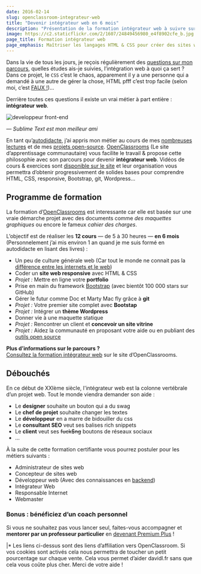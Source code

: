```yaml
---
date: 2016-02-14
slug: openclassroom-integrateur-web
title: "Devenir intégrateur web en 6 mois"
description: "Présentation de la formation intégrateur web à suivre sur openclassrooms. Maîtriser HTML, CSS, jQuery et déployer votre propre site internet !"
image: https://c2.staticflickr.com/2/1607/24849456980_e4f8902cfe_b.jpg
page_title: Formation intégrateur web
page_emphasis: Maîtriser les langages HTML & CSS pour créer des sites web
---
```


Dans la vie de tous les jours, je reçois régulièrement des [questions sur mon parcours](/blog/metier-integrateur-web.html), quelles études ais-je suivies, l’intégration web à quoi ça sert ? Dans ce projet, le `CSS` c’est le chaos, apparement il y a une personne qui a demandé à une autre de gérer la chose, HTML pfff c’est trop facile (selon moi, c’est [FAUX !](https://developer.mozilla.org/fr/docs/Web/Guide/HTML/HTML5))…

Derrière toutes ces questions il existe un vrai métier à part entière : __intégrateur web__.

![developpeur front-end](https://c2.staticflickr.com/2/1548/25157237442_ef95ec52e2_b.jpg)

_— Sublime Text est mon meilleur ami_

En tant qu’[autodidacte](/cv.html), j’ai appris mon métier au cours de mes [nombreuses lectures](/learn/books.html) et de mes [projets open-source](https://github.com/flexbox/). [OpenClassrooms](http://clic.reussissonsensemble.fr/click.asp?ref=760613&site=13881&type=text&tnb=5) (Le site d’apprentissage communautaire) vous facilite le travail & propose cette philosophie avec son parcours pour devenir __intégrateur web__. Vidéos de cours & exercices sont [disponible sur le site](http://clic.reussissonsensemble.fr/click.asp?ref=760613&site=13881&type=text&tnb=5) et leur organisation vous permettra d’obtenir progressivement de solides bases pour comprendre HTML, CSS, responsive, Bootstrap, git, Wordpress…

## Programme de formation

La formation d’[OpenClassrooms](http://clic.reussissonsensemble.fr/click.asp?ref=760613&site=13881&type=text&tnb=5) est interessante car elle est basée sur une vraie démarche projet avec des documents comme _des maquettes graphiques_ ou encore le fameux _cahier des charges_.

L’objectif est de réaliser les __12 cours__ — de 5 à 30 heures — __en 6 mois__ (Personnelement j’ai mis environ 1 an quand je me suis formé en autodidacte en lisant des livres) :

- Un peu de culture générale web (Car tout le monde ne connait pas la [différence entre les internets et le web](http://davidl.fr/blog/esprit-web.html))
- Coder un __site web responsive__ avec HTML & CSS
- _Projet :_ Mettre en ligne votre __portfolio__
- Prise en main du framework [Bootstrap](https://github.com/twbs/bootstrap) (avec bientôt 100 000 stars sur GitHub)
- Gérer le futur comme Doc et Marty Mac fly grâce à __git__
- _Projet :_ Votre premier site complet avec __Bootstap__
- _Projet :_ Intégrer un __thème Wordpress__
- Donner vie à une maquette statique
- _Projet :_ Rencontrer un client et __concevoir un site vitrine__
- _Projet :_ Aidez la communauté en proposant votre aide ou en publiant des [outils open source](https://github.com/flexbox/)

<div class="m-panel">
  <p class="lead">
  <strong>Plus d’informations sur le parcours ?</strong>
  <br>
  <a href="http://clic.reussissonsensemble.fr/click.asp?ref=760613&site=13881&type=text&tnb=5">Consultez la formation intégrateur web</a> sur le site d’OpenClassrooms.
  </p>
</div>

## Débouchés

En ce début de XXIème siècle, l'intégrateur web est la colonne vertébrale d’un projet web. Tout le monde viendra demander son aide :

- Le __designer__ souhaite un bouton qui a du swag
- Le __chef de projet__ souhaite changer les textes
- Le __développeur__ en a marre de bidouiller du css
- Le __consultant SEO__ veut ses balises rich snippets
- Le __client__ veut ses <del>fuck$ng</del> boutons de réseaux sociaux
- …

À la suite de cette formation certifiante vous pourrez postuler pour les métiers suivants :

- Administrateur de sites web
- Concepteur de sites web
- Développeur web (Avec des connaissances en [backend](http://www.alticreation.com/difference-developpeur-front-end-et-developpeur-back-end/))
- Intégrateur Web
- Responsable Internet
- Webmaster

### Bonus : bénéficiez d’un coach personnel

Si vous ne souhaitez pas vous lancer seul, faites-vous accompagner et __mentorer par un professeur particulier__ en [devenant Premium Plus](http://clic.reussissonsensemble.fr/click.asp?ref=760613&site=13881&type=text&tnb=5) !

|* Les liens ci-dessus sont des liens d’affiliation vers OpenClassroom. Si vos cookies sont activés cela nous permettra de toucher un petit pourcentage sur chaque vente. Cela vous permet d’aider davidl.fr sans que cela vous coûte plus cher. Merci de votre aide !
